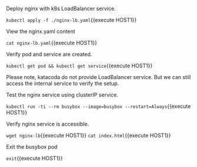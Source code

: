 Deploy nginx with k8s LoadBalancer service.

`kubectl apply -f ./nginx-lb.yaml`{{execute HOST1}}

View the nginx.yaml content

`cat nginx-lb.yaml`{{execute HOST1}}

Verify pod and service are created.

`kubectl get pod && kubectl get service`{{execute HOST1}}

Please note, katacoda do not provide LoadBalancer service. But we can still access the internal service to verify the setup.

Test the nginx service using clusterIP service.

`kubectl run -ti --rm busybox --image=busybox --restart=Always`{{execute HOST1}}

Verify nginx service is accessible.

`wget nginx-lb`{{execute HOST1}}
`cat index.html`{{execute HOST1}}

Exit the busybox pod

`exit`{{execute HOST1}}
